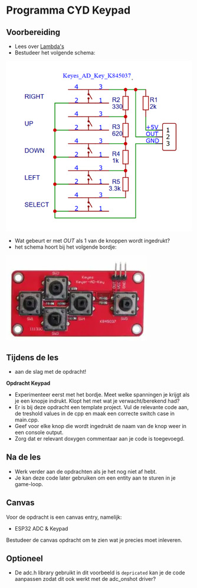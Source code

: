 # Programma CYD Keypad

## Voorbereiding
- Lees over [Lambda's](https://learn.microsoft.com/en-us/cpp/cpp/lambda-expressions-in-cpp)
- Bestudeer het volgende schema:

![K845037](./images/K845037.png)
- Wat gebeurt er met $OUT$ als 1 van de knoppen wordt ingedrukt?
- het schema hoort bij het volgende bordje:
  
![K845037](./images/K845037-board.png)
   
## Tijdens de les
- aan de slag met de opdracht! 
  
**Opdracht Keypad**
- Experimenteer eerst met het bordje. Meet welke spanningen je krijgt als je een knopje indrukt. Klopt het met wat je verwacht/berekend had?
- Er is bij deze opdracht een template project. Vul de relevante code aan, de treshold values in de cpp en maak een correcte switch case in main.cpp.
- Geef voor elke knop die wordt ingedrukt de naam van de knop weer in een console output.   
- Zorg dat er relevant doxygen commentaar aan je code is toegevoegd. 

## Na de les
- Werk verder aan de opdrachten als je het nog niet af hebt. 
- Je kan deze code later gebruiken om een entity aan te sturen in je game-loop.

## Canvas

Voor de opdracht is een canvas entry, namelijk:
  - ESP32 ADC & Keypad

Bestudeer de canvas opdracht om te zien wat je precies moet inleveren. 

## Optioneel

- De adc.h library gebruikt in dit voorbeeld is `depricated` kan je de code aanpassen zodat dit ook werkt met de adc_onshot driver?